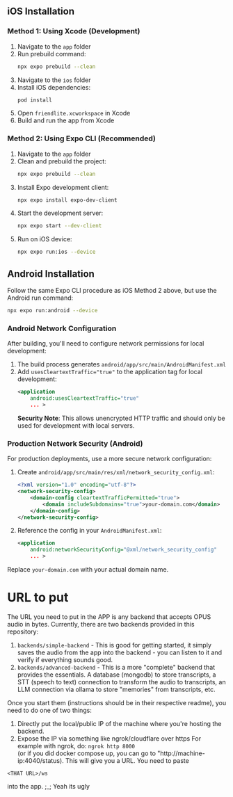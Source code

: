## iOS Installation

### Method 1: Using Xcode (Development)
1. Navigate to the `app` folder
2. Run prebuild command:
   ```bash
   npx expo prebuild --clean
   ```
3. Navigate to the `ios` folder
4. Install iOS dependencies:
   ```bash
   pod install
   ```
5. Open `friendlite.xcworkspace` in Xcode
6. Build and run the app from Xcode

### Method 2: Using Expo CLI (Recommended)
1. Navigate to the `app` folder
2. Clean and prebuild the project:
   ```bash
   npx expo prebuild --clean
   ```
3. Install Expo development client:
   ```bash
   npx expo install expo-dev-client
   ```
4. Start the development server:
   ```bash
   npx expo start --dev-client
   ```
5. Run on iOS device:
   ```bash
   npx expo run:ios --device
   ```

## Android Installation

Follow the same Expo CLI procedure as iOS Method 2 above, but use the Android run command:
```bash
npx expo run:android --device
```

### Android Network Configuration

After building, you'll need to configure network permissions for local development:

1. The build process generates `android/app/src/main/AndroidManifest.xml`
2. Add `usesCleartextTraffic="true"` to the application tag for local development:
   ```xml
   <application
       android:usesCleartextTraffic="true"
       ... >
   ```
   **Security Note**: This allows unencrypted HTTP traffic and should only be used for development with local servers.

### Production Network Security (Android)

For production deployments, use a more secure network configuration:

1. Create `android/app/src/main/res/xml/network_security_config.xml`:
   ```xml
   <?xml version="1.0" encoding="utf-8"?>
   <network-security-config>
       <domain-config cleartextTrafficPermitted="true">
           <domain includeSubdomains="true">your-domain.com</domain>
       </domain-config>
   </network-security-config>
   ```

2. Reference the config in your `AndroidManifest.xml`:
   ```xml
   <application
       android:networkSecurityConfig="@xml/network_security_config"
       ... >
   ```

Replace `your-domain.com` with your actual domain name.


# URL to put
The URL you need to put in the APP is any backend that accepts OPUS audio in bytes.
Currently, there are two backends provided in this repository:
1. `backends/simple-backend` - This is good for getting started, it simply saves the audio from the app into the backend - you can listen to it and verify if everything sounds good.
2. `backends/advanced-backend` - This is a more "complete" backend that provides the essentials. A database (mongodb) to store transcripts, a STT (speech to text) connection to transform the audio to transcripts, an LLM connection via ollama to store "memories" from transcripts, etc. 

Once you start them (instructions should be in their respective readme), you need to do one of two things:
1. Directly put the local/public IP of the machine where you're hosting the backend. 
2. Expose the IP via something like ngrok/cloudflare over https 
For example with ngrok, do:
`ngrok http 8000`  
(or if you did docker compose up, you can go to "http://machine-ip:4040/status). This will give you a URL. 
You need to paste 

`<THAT URL>/ws`

into the app.
;_;
Yeah its ugly 

